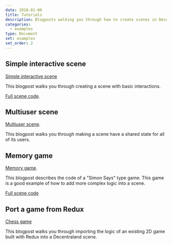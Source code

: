 ```yaml
---
date: 2018-01-06
title: Tutorials
description: Blogposts walking you through how to create scenes in Decentraland.
categories:
  - examples
type: Document
set: examples
set_order: 2
---
```


## Simple interactive scene

[Simple interactive scene](https://blog.decentraland.org/build-your-first-interactive-scene-using-the-sdk-5d6895ac78f0)

This blogpost walks you through creating a scene with basic interactions.

[Full scene code](https://github.com/decentraland/documentation).

## Multiuser scene

[Multiuser scene](https://blog.decentraland.org/sdk-highlight-building-an-underwater-landscape-5bfcce73ff35).

This blogpost walks you through making a scene have a shared state for all of its users.

## Memory game

[Memory game](https://blog.decentraland.org/building-a-memory-game-using-decentralands-sdk-87ee35968f8d).

This blogpost describes the code of a "Simon Says" type game. This game is a good example of how to add more complex logic into a scene.

[Full scene code](https://github.com/decentraland/sample-scene-memory-game)

## Port a game from Redux

[Chess game](https://blog.decentraland.org/developer-tutorial-port-a-redux-chess-game-to-decentraland-49f509b2eba6)

This blogpost walks you through importing the logic of an existing 2D game built with Redux into a Decentraland scene.
